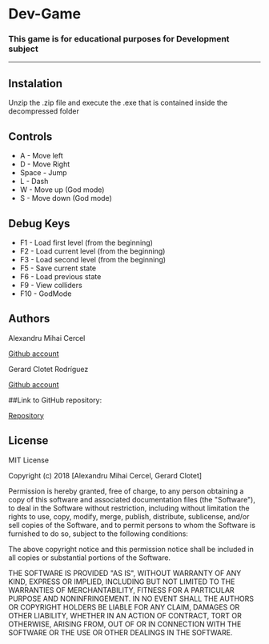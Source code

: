 # Dev-Game

### This game is for educational purposes for Development subject


***
## Instalation 

Unzip the .zip file and execute the .exe that is contained inside the decompressed folder


## Controls

- A - Move left
- D - Move Right
- Space - Jump
- L - Dash
- W - Move up (God mode)
- S - Move down (God mode)

## Debug Keys

- F1 - Load first level (from the beginning)
- F2 - Load current level (from the beginning)
- F3 - Load second level (from the beginning)
- F5 - Save current state 
- F6 - Load previous state 
- F9 - View colliders
- F10 - GodMode 


## Authors
Alexandru Mihai Cercel

[Github account](https://github.com/AlexandruC5)

Gerard Clotet Rodríguez

[Github account](https://github.com/GerardClotet)


##Link to GitHub repository:

[Repository](https://github.com/GerardClotet/Dev-Game)



## License

MIT License

Copyright (c) 2018 [Alexandru Mihai Cercel, Gerard Clotet]

Permission is hereby granted, free of charge, to any person obtaining a copy
of this software and associated documentation files (the "Software"), to deal
in the Software without restriction, including without limitation the rights
to use, copy, modify, merge, publish, distribute, sublicense, and/or sell
copies of the Software, and to permit persons to whom the Software is
furnished to do so, subject to the following conditions:

The above copyright notice and this permission notice shall be included in all
copies or substantial portions of the Software.

THE SOFTWARE IS PROVIDED "AS IS", WITHOUT WARRANTY OF ANY KIND, EXPRESS OR
IMPLIED, INCLUDING BUT NOT LIMITED TO THE WARRANTIES OF MERCHANTABILITY,
FITNESS FOR A PARTICULAR PURPOSE AND NONINFRINGEMENT. IN NO EVENT SHALL THE
AUTHORS OR COPYRIGHT HOLDERS BE LIABLE FOR ANY CLAIM, DAMAGES OR OTHER
LIABILITY, WHETHER IN AN ACTION OF CONTRACT, TORT OR OTHERWISE, ARISING FROM,
OUT OF OR IN CONNECTION WITH THE SOFTWARE OR THE USE OR OTHER DEALINGS IN THE
SOFTWARE.
